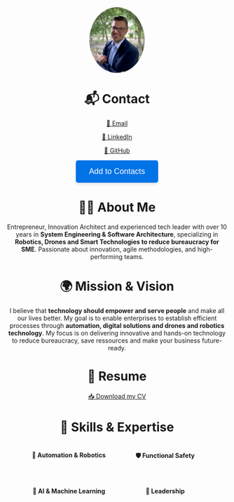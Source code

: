 <div style="display: flex; justify-content: center; align-items: center; flex-direction: column;">
    <img src="./images/Bewerbungsfoto.jpeg" alt="Alexander Zimmerer" style="height: 150px; border-radius: 50%;">
</div>

<h1 style="text-align:center;">📬 Contact</h1>
<p style="text-align:center;">
<a href="mailto:alexander.zimmerer1988@gmail.com">📧 Email</a>
</p>
<p style="text-align:center;">
<a href="https://www.linkedin.com/in/alexander-zimmerer-97620275/">🔗 LinkedIn</a>
</p>
<p style="text-align:center;">
<a href="https://github.com/AlZi-88">🐙 GitHub</a>
</p>
<p style="text-align:center;">
<button onclick="downloadVCard()" style="padding: 15px 30px; font-size: 18px; color: white; background-color: #0073e6; border: none; border-radius: 5px; box-shadow: 0 4px 6px rgba(0, 0, 0, 0.1); cursor: pointer;">Add to Contacts</button>
</p>

<h1 style="text-align:center;">👨‍💻 About Me</h1>
<p style="text-align:center;">Entrepreneur, Innovation Architect and experienced tech leader with over 10 years in <strong>System Engineering & Software Architecture</strong>, specializing in <strong>Robotics, Drones and Smart Technologies to reduce bureaucracy for SME</strong>. Passionate about innovation, agile methodologies, and high-performing teams.</p>

<h1 style="text-align:center;">🌍 Mission & Vision</h1>
<p style="text-align:center;">I believe that <strong>technology should empower and serve people</strong> and make all our lives better. My goal is to enable enterprises to establish efficient processes through <strong>automation, digital solutions and drones and robotics technology</strong>. My focus is on delivering innovative and hands-on technology to reduce bureaucracy, save ressources and make your business future-ready.</p>

<h1 style="text-align:center;">📜 Resume</h1>
<p style="text-align:center;"><a href="./ressources/CV_AlexanderZimmerer.pdf">📥 Download my CV</a></p>

<h1 style="text-align:center;">🌟 Skills & Expertise</h1>

<div style="display: flex; flex-wrap: wrap; justify-content: center; gap: 20px;">
    <div style="width: 200px; text-align: center;">
        <h4>🚗 Automation & Robotics</h4>
        <canvas id="chartAutomation" width="200" height="100"></canvas>
    </div>
    <div style="width: 200px; text-align: center;">
        <h4>🛡️ Functional Safety</h4>
        <canvas id="chartFunctionalSafety" width="200" height="100"></canvas>
    </div>
    <div style="width: 200px; text-align: center;">
        <h4>🤖 AI & Machine Learning</h4>
        <canvas id="chartMachineLearning" width="200" height="100"></canvas>
    </div>
    <div style="width: 200px; text-align: center;">
        <h4>🎯 Leadership</h4>
        <canvas id="chartLeadership" width="200" height="100"></canvas>
    </div>
</div>

<script src="https://cdn.jsdelivr.net/npm/chart.js"></script>
<script>
function createDoughnutChart(ctx, value) {
    new Chart(ctx, {
        type: 'doughnut',
        data: {
            datasets: [{
                data: [value, 100 - value],
                backgroundColor: ['#0073e6', '#ddd'],
                borderWidth: 0,
                cutout: '80%',
                rotation: 270,
                circumference: 180
            }]
        },
        options: {
            responsive: false,
            maintainAspectRatio: false,
            plugins: {
                tooltip: { enabled: false },
                legend: { display: false },
                afterDraw(chart) {
                    let width = chart.width,
                        height = chart.height,
                        ctx = chart.ctx;
                    ctx.restore();
                    let fontSize = (height / 10).toFixed(2);
                    ctx.font = fontSize + "px Arial";
                    ctx.textBaseline = "middle";
                    ctx.fillStyle = "#000";
                    let text = value + "%", 
                        textX = Math.round((width - ctx.measureText(text).width) / 2),
                        textY = height / 1.6;
                    ctx.fillText(text, textX, textY);
                    ctx.save();
                }
            }
        }
    });
}

document.addEventListener("DOMContentLoaded", function() {
    createDoughnutChart(document.getElementById('chartAutomation'), 90);
    createDoughnutChart(document.getElementById('chartFunctionalSafety'), 85);
    createDoughnutChart(document.getElementById('chartMachineLearning'), 75);
    createDoughnutChart(document.getElementById('chartLeadership'), 95);
});

function downloadVCard() {
    const vCardData = `BEGIN:VCARD
VERSION:4.0
FN:Alexander Zimmerer
EMAIL:alexander.zimmerer1988@gmail.com
TEL;TYPE=X-Germany:+49 176 629 66 952
TEL;TYPE=X-Austria:+43 660 6247362
URL:https://www.linkedin.com/in/alexander-zimmerer-97620275/
URL:https://alzi-88.github.io
PHOTO;ENCODING=b;TYPE=JPEG:$(cat ./images/Bewerbungsfoto.jpeg | base64 | tr -d '\n')
END:VCARD`;

    const blob = new Blob([vCardData], { type: 'text/vcard' });
    const url = URL.createObjectURL(blob);
    const a = document.createElement('a');
    a.href = url;
    a.download = 'Alexander_Zimmerer.vcf';
    document.body.appendChild(a);
    a.click();
    document.body.removeChild(a);
    URL.revokeObjectURL(url);
}
</script>


